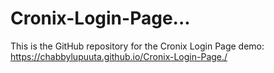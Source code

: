 # Cronix-Login-Page...
This is the GitHub repository for the Cronix Login Page demo: https://chabbylupuuta.github.io/Cronix-Login-Page./
